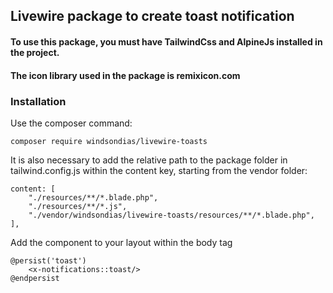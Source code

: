 ## Livewire package to create toast notification

#### To use this package, you must have TailwindCss and AlpineJs installed in the project.

#### The icon library used in the package is remixicon.com

### Installation

Use the composer command:

    composer require windsondias/livewire-toasts

It is also necessary to add the relative path to the package folder in tailwind.config.js within the content key, starting from the vendor folder:
    
    content: [
        "./resources/**/*.blade.php",
        "./resources/**/*.js",
        "./vendor/windsondias/livewire-toasts/resources/**/*.blade.php",
    ],

Add the component to your layout within the body tag

    @persist('toast')
        <x-notifications::toast/>
    @endpersist